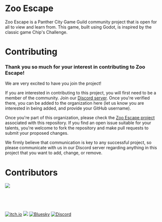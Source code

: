# Zoo Escape
Zoo Escape is a Panther City Game Guild community project that is open for all to view and learn from.  This game, built using Godot, is inspired by the classic game Chip's Challenge.

# Contributing
### Thank you so much for your interest in contributing to Zoo Escape!
<p>We are very excited to have you join the project!</p>
<p>If you are interested in contributing to this project, you will first need to be a member of the community.  Join our <a href="https://discord.gg/vXqTzSr5tR" title="Discord invitation">Discord server</a>.  Once you're verified there, you can be added to the organization here (let us know you are interested in being added, and provide your GitHub username).</p>
<p>Once you're part of this organization, please check the <a href="https://github.com/orgs/Panther-City-Game-Guild/projects/5" title="Zoo Escape project">Zoo Escape project</a> associated with this repository.  If you find an open issue suitable for your talents, you're welcome to fork the repository and make pull requests to submit your proposed changes.</p>
<p>We firmly believe that communication is key to any successful project, so please communicate with us in our Discord server regarding anything in this project that you want to add, change, or remove. </p>


# Contributors
<p>
  <a href="https://github.com/Panther-City-Game-Guild/ZooEscape/graphs/contributors">
    <img src="https://contrib.rocks/image?repo=Panther-City-Game-Guild/ZooEscape&max=500&columns=20&anon=1" />
  </a>
</p>

<p>&nbsp;</p>
<p>&nbsp;</p>
<p>
  <a href="https://pcgg.itch.io/"><img src="https://img.shields.io/badge/Itch-%23FF0B34.svg?style=for-the-badge&logo=Itch.io&logoColor=white" alt="itch.io"></a>
  <a href="https://godotengine.org/"><img src="https://img.shields.io/badge/GODOT-%23FFFFFF.svg?style=for-the-badge&logo=godot-engine"></a>
  <a href="https://bsky.app/profile/panthercitygg.bsky.social"><img src="https://img.shields.io/badge/Bluesky-0285FF?style=for-the-badge&logo=Bluesky&logoColor=white" alt="Bluesky"></a>
  <a href="https://discord.gg/vXqTzSr5tR"><img src="https://img.shields.io/badge/Discord-%235865F2.svg?style=for-the-badge&logo=discord&logoColor=white" alt="Discord"></a>
</p>
